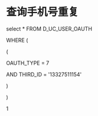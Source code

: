 # 查询手机号重复

select \* FROM D\_UC\_USER\_OAUTH

WHERE \(

\(

OAUTH\_TYPE = 7

AND THIRD\_ID = '13327511154'

\)

\)





1

